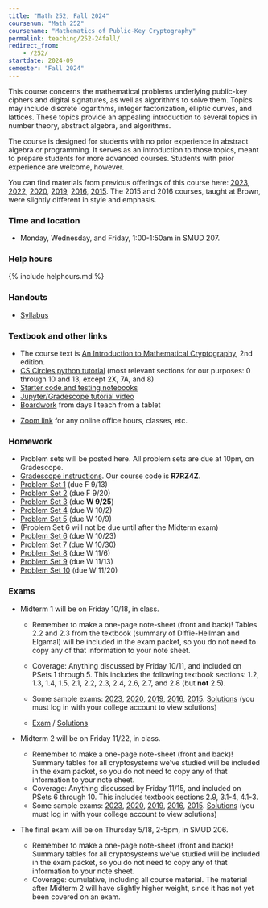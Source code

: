 ```yaml
---
title: "Math 252, Fall 2024"
coursenum: "Math 252"
coursename: "Mathematics of Public-Key Cryptography"
permalink: teaching/252-24fall/
redirect_from:
    - /252/
startdate: 2024-09
semester: "Fall 2024"
---
```


This course concerns the mathematical problems underlying public-key ciphers and digital signatures, as well as algorithms to solve them. Topics may include discrete logarithms, integer factorization, elliptic curves, and lattices. These topics provide an appealing introduction to several topics in number theory, abstract algebra, and algorithms.

The course is designed for students with no prior experience in abstract algebra or programming. It serves as an introduction to those topics, meant to prepare students for more advanced courses. Students with prior experience are welcome, however.

You can find materials from previous offerings of this course here: [2023](../252-23spring), [2022](../252-22spring), [2020](../252-20spring), [2019](../252-19spring), [2016](../158-16fall), [2015](../158-15fall). The 2015 and 2016 courses, taught at Brown, were slightly different in style and emphasis.

### Time and location
* Monday, Wednesday, and Friday, 1:00-1:50am in SMUD 207.

### Help hours

{% include helphours.md %}

### Handouts

*   [Syllabus](handouts/syllabus.pdf)
<!-- *   [Desmos associativity demo](https://www.desmos.com/calculator/iuhg1yj5bz) -->
<!--handouts-->

### Textbook and other links

*   The course text is [An Introduction to Mathematical Cryptography](https://link.springer.com/book/10.1007/978-1-4939-1711-2), 2nd edition. 
*   [CS Circles python tutorial](https://cscircles.cemc.uwaterloo.ca/) (most relevant sections for our purposes: 0 through 10 and 13, except 2X, 7A, and 8)
*   [Starter code and testing notebooks](https://www.dropbox.com/scl/fo/qg5tiavhxgg864udymtes/AGm6XMiqzODsGxh46BIeSl4?rlkey=8ztnk7ycbt345iq5dh48kr9e3&dl=0)
*   [Jupyter/Gradescope tutorial video](https://www.dropbox.com/s/4i5w5hc27s4juru/252programmingTutorial.mp4?dl=0)
*   [Boardwork](https://www.dropbox.com/scl/fi/rnp55d63u7qd2gou5ierh/252-boardwork-2024.pdf?rlkey=g67zqnm4pp1emhw7rtxnodius&st=tp6zuxps&dl=0) from days I teach from a tablet
<!--*   [In-class notebooks]() (code written on screen will be kept here)-->
*   [Zoom link](https://amherstcollege.zoom.us/j/97816492611?pwd=VnFGcktXWTFXc2lTa2tXQVlkMU5Vdz09) for any online office hours, classes, etc.


### Homework

* Problem sets will be posted here. All problem sets are due at 10pm, on Gradescope.
* [Gradescope instructions](handouts/gsinfo.pdf). Our course code is **R7RZ4Z**.
* [Problem Set 1](psets/pset1.pdf) (due F 9/13)
* [Problem Set 2](psets/pset2.pdf) (due F 9/20)
* [Problem Set 3](psets/pset3.pdf) (due **W 9/25**)
* [Problem Set 4](psets/pset4.pdf) (due W 10/2)
* [Problem Set 5](psets/pset5.pdf) (due W 10/9)
* (Problem Set 6 will not be due until after the Midterm exam)
* [Problem Set 6](psets/pset6.pdf) (due W 10/23)
* [Problem Set 7](psets/pset7.pdf) (due W 10/30)
* [Problem Set 8](psets/pset8.pdf) (due W 11/6)
* [Problem Set 9](psets/pset9.pdf) (due W 11/13)
* [Problem Set 10](psets/pset10.pdf) (due W 11/20)


### Exams

* Midterm 1 will be on Friday 10/18, in class.
    * Remember to make a one-page note-sheet (front and back)! Tables 2.2 and 2.3 from the textbook (summary of Diffie-Hellman and Elgamal) will be included in the exam packet, so you do not need to copy any of that information to your note sheet.
    * Coverage: Anything discussed by Friday 10/11, and included on PSets 1 through 5. This includes the following textbook sections: 1.2, 1.3, 1.4, 1.5, 2.1, 2.2, 2.3, 2.4, 2.6, 2.7, and 2.8 (but **not** 2.5).

    * Some sample exams: [2023](exams/midterm1-2023.pdf), [2020](exams/midterm1-2020.pdf), [2019](exams/midterm1-2019.pdf), [2016](exams/midterm1-2016.pdf), [2015](exams/midterm1-2015.pdf). [Solutions](https://drive.google.com/drive/folders/1-8k5ggF6TmQIzc8K2DPzZz3skcrUt7KT?usp=sharing) (you must log in with your college account to view solutions)

    * [Exam](https://drive.google.com/open?id=1-gKhZsFwczcilB3OLB9rXYd799hRm8Kk&usp=drive_fs) / [Solutions](https://drive.google.com/open?id=1-dQjJLTLz13OwxSRkKd99TJXWfocXgr7&usp=drive_fs)



* Midterm 2 will be on Friday 11/22, in class.
    * Remember to make a one-page note-sheet (front and back)! Summary tables for all cryptosystems we've studied will be included in the exam packet, so you do not need to copy any of that information to your note sheet.
    * Coverage: Anything discussed by Friday 11/15, and included on PSets 6 through 10. This includes textbook sections 2.9, 3.1-4, 4.1-3.
    * Some sample exams: [2023](exams/midterm2-2023.pdf),  [2020](exams/midterm2-2020.pdf), [2019](exams/midterm2-2019.pdf), [2016](exams/midterm2-2016.pdf), [2015](exams/midterm2-2015.pdf). [Solutions](https://drive.google.com/drive/folders/1-8k5ggF6TmQIzc8K2DPzZz3skcrUt7KT?usp=sharing) (you must log in with your college account to view solutions)



* The final exam will be on Thursday 5/18, 2-5pm, in SMUD 206.
    * Remember to make a one-page note-sheet (front and back)! Summary tables for all cryptosystems we've studied will be included in the exam packet, so you do not need to copy any of that information to your note sheet.
    * Coverage: cumulative, including all course material. The material after Midterm 2 will have slightly higher weight, since it has not yet been covered on an exam.

